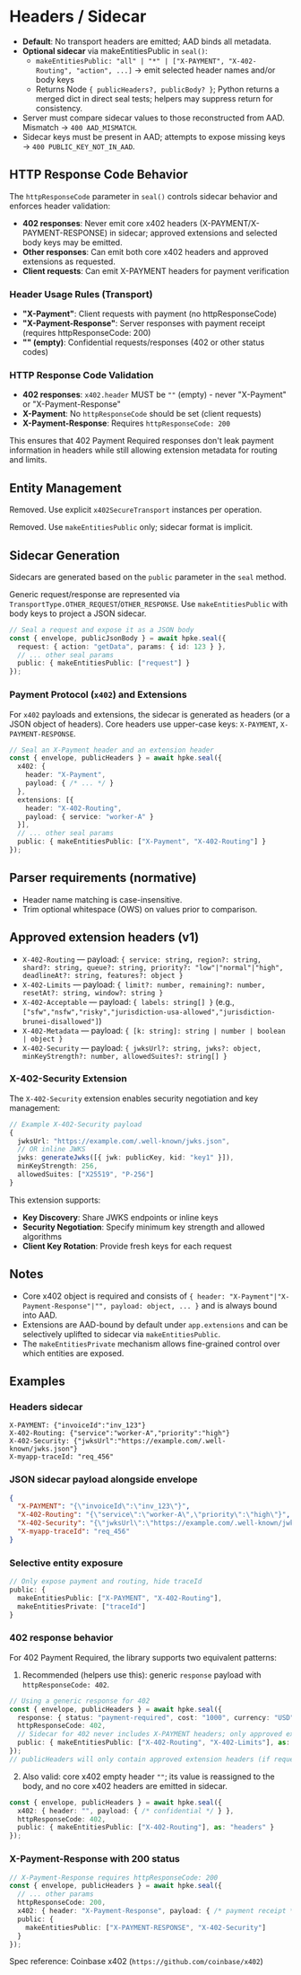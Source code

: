 # Headers / Sidecar

- **Default**: No transport headers are emitted; AAD binds all metadata.
- **Optional sidecar** via makeEntitiesPublic in `seal()`:
  - `makeEntitiesPublic: "all" | "*" | ["X-PAYMENT", "X-402-Routing", "action", ...]` → emit selected header names and/or body keys
  - Returns Node `{ publicHeaders?, publicBody? }`; Python returns a merged dict in direct seal tests; helpers may suppress return for consistency.
- Server must compare sidecar values to those reconstructed from AAD. Mismatch → `400 AAD_MISMATCH`.
- Sidecar keys must be present in AAD; attempts to expose missing keys → `400 PUBLIC_KEY_NOT_IN_AAD`.

## HTTP Response Code Behavior

The `httpResponseCode` parameter in `seal()` controls sidecar behavior and enforces header validation:

- **402 responses**: Never emit core x402 headers (X-PAYMENT/X-PAYMENT-RESPONSE) in sidecar; approved extensions and selected body keys may be emitted.
- **Other responses**: Can emit both core x402 headers and approved extensions as requested.
- **Client requests**: Can emit X-PAYMENT headers for payment verification

### Header Usage Rules (Transport)

- **"X-Payment"**: Client requests with payment (no httpResponseCode)
- **"X-Payment-Response"**: Server responses with payment receipt (requires httpResponseCode: 200)
- **"" (empty)**: Confidential requests/responses (402 or other status codes)

### HTTP Response Code Validation

- **402 responses**: `x402.header` MUST be `""` (empty) - never "X-Payment" or "X-Payment-Response"
- **X-Payment**: No `httpResponseCode` should be set (client requests)
- **X-Payment-Response**: Requires `httpResponseCode: 200`

This ensures that 402 Payment Required responses don't leak payment information in headers while still allowing extension metadata for routing and limits.

## Entity Management

Removed. Use explicit `x402SecureTransport` instances per operation.

Removed. Use `makeEntitiesPublic` only; sidecar format is implicit.

## Sidecar Generation

Sidecars are generated based on the `public` parameter in the `seal` method.

Generic request/response are represented via `TransportType.OTHER_REQUEST`/`OTHER_RESPONSE`. Use `makeEntitiesPublic` with body keys to project a JSON sidecar.

```typescript
// Seal a request and expose it as a JSON body
const { envelope, publicJsonBody } = await hpke.seal({
  request: { action: "getData", params: { id: 123 } },
  // ... other seal params
  public: { makeEntitiesPublic: ["request"] }
});
```

### Payment Protocol (`x402`) and Extensions

For `x402` payloads and extensions, the sidecar is generated as headers (or a JSON object of headers). Core headers use upper-case keys: `X-PAYMENT`, `X-PAYMENT-RESPONSE`.

```typescript
// Seal an X-Payment header and an extension header
const { envelope, publicHeaders } = await hpke.seal({
  x402: {
    header: "X-Payment",
    payload: { /* ... */ }
  },
  extensions: [{
    header: "X-402-Routing",
    payload: { service: "worker-A" }
  }],
  // ... other seal params
  public: { makeEntitiesPublic: ["X-Payment", "X-402-Routing"] }
});
```

## Parser requirements (normative)

- Header name matching is case-insensitive.
- Trim optional whitespace (OWS) on values prior to comparison.

## Approved extension headers (v1)

- `X-402-Routing` — payload: `{ service: string, region?: string, shard?: string, queue?: string, priority?: "low"|"normal"|"high", deadlineAt?: string, features?: object }`
- `X-402-Limits` — payload: `{ limit?: number, remaining?: number, resetAt?: string, window?: string }`
- `X-402-Acceptable` — payload: `{ labels: string[] }` (e.g., `["sfw","nsfw","risky","jurisdiction-usa-allowed","jurisdiction-brunei-disallowed"]`)
- `X-402-Metadata` — payload: `{ [k: string]: string | number | boolean | object }`
- `X-402-Security` — payload: `{ jwksUrl?: string, jwks?: object, minKeyStrength?: number, allowedSuites?: string[] }`

### X-402-Security Extension

The `X-402-Security` extension enables security negotiation and key management:

```typescript
// Example X-402-Security payload
{
  jwksUrl: "https://example.com/.well-known/jwks.json",
  // OR inline JWKS
  jwks: generateJwks([{ jwk: publicKey, kid: "key1" }]),
  minKeyStrength: 256,
  allowedSuites: ["X25519", "P-256"]
}
```

This extension supports:
- **Key Discovery**: Share JWKS endpoints or inline keys
- **Security Negotiation**: Specify minimum key strength and allowed algorithms
- **Client Key Rotation**: Provide fresh keys for each request

## Notes

- Core x402 object is required and consists of `{ header: "X-Payment"|"X-Payment-Response"|"", payload: object, ... }` and is always bound into AAD.
- Extensions are AAD-bound by default under `app.extensions` and can be selectively uplifted to sidecar via `makeEntitiesPublic`.
- The `makeEntitiesPrivate` mechanism allows fine-grained control over which entities are exposed.

## Examples

### Headers sidecar
```http
X-PAYMENT: {"invoiceId":"inv_123"}
X-402-Routing: {"service":"worker-A","priority":"high"}
X-402-Security: {"jwksUrl":"https://example.com/.well-known/jwks.json"}
X-myapp-traceId: "req_456"
```

### JSON sidecar payload alongside envelope
```json
{
  "X-PAYMENT": "{\"invoiceId\":\"inv_123\"}",
  "X-402-Routing": "{\"service\":\"worker-A\",\"priority\":\"high\"}",
  "X-402-Security": "{\"jwksUrl\":\"https://example.com/.well-known/jwks.json\"}",
  "X-myapp-traceId": "req_456"
}
```

### Selective entity exposure
```typescript
// Only expose payment and routing, hide traceId
public: {
  makeEntitiesPublic: ["X-PAYMENT", "X-402-Routing"],
  makeEntitiesPrivate: ["traceId"]
}
```

### 402 response behavior

For 402 Payment Required, the library supports two equivalent patterns:

1) Recommended (helpers use this): generic `response` payload with `httpResponseCode: 402`.

```typescript
// Using a generic response for 402
const { envelope, publicHeaders } = await hpke.seal({
  response: { status: "payment-required", cost: "1000", currency: "USD" },
  httpResponseCode: 402,
  // Sidecar for 402 never includes X-PAYMENT headers; only approved extensions may be emitted
  public: { makeEntitiesPublic: ["X-402-Routing", "X-402-Limits"], as: "headers" }
});
// publicHeaders will only contain approved extension headers (if requested)
```

2) Also valid: core x402 empty header `""`; its value is reassigned to the body, and no core x402 headers are emitted in sidecar.

```typescript
const { envelope, publicHeaders } = await hpke.seal({
  x402: { header: "", payload: { /* confidential */ } },
  httpResponseCode: 402,
  public: { makeEntitiesPublic: ["X-402-Routing"], as: "headers" }
});
```

### X-Payment-Response with 200 status
```typescript
// X-Payment-Response requires httpResponseCode: 200
const { envelope, publicHeaders } = await hpke.seal({
  // ... other params
  httpResponseCode: 200,
  x402: { header: "X-Payment-Response", payload: { /* payment receipt */ } },
  public: {
    makeEntitiesPublic: ["X-PAYMENT-RESPONSE", "X-402-Security"]
  }
});
```

Spec reference: Coinbase x402 (`https://github.com/coinbase/x402`)